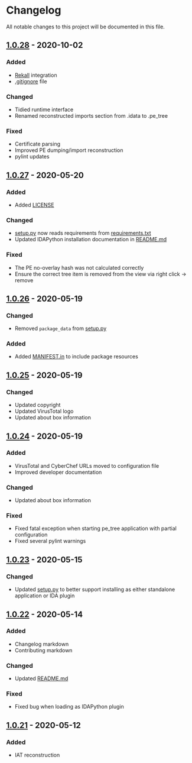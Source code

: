 # Changelog

All notable changes to this project will be documented in this file.

## [1.0.28](/../tags/1.0.28) - 2020-10-02

### Added

- [Rekall](http://www.rekall-forensic.com/) integration
- [.gitignore](.gitignore) file

### Changed

- Tidied runtime interface
- Renamed reconstructed imports section from .idata to .pe_tree

### Fixed

- Certificate parsing
- Improved PE dumping/import reconstruction
- pylint updates

## [1.0.27](/../tags/1.0.27) - 2020-05-20

### Added

- Added [LICENSE](LICENSE)

### Changed

- [setup.py](setup.py) now reads requirements from [requirements.txt](requirements.txt)
- Updated IDAPython installation documentation in [README.md](README.md)

### Fixed

- The PE no-overlay hash was not calculated correctly
- Ensure the correct tree item is removed from the view via right click -> remove

## [1.0.26](/../tags/1.0.26) - 2020-05-19

### Changed

- Removed `package_data` from [setup.py](setup.py)

### Added

- Added [MANIFEST.in](MANIFEST.in) to include package resources

## [1.0.25](/../tags/1.0.25) - 2020-05-19

### Changed

- Updated copyright
- Updated VirusTotal logo
- Updated about box information

## [1.0.24](/../tags/1.0.24) - 2020-05-19

### Added

- VirusTotal and CyberChef URLs moved to configuration file
- Improved developer documentation

### Changed

- Updated about box information

### Fixed

- Fixed fatal exception when starting pe_tree application with partial configuration
- Fixed several pylint warnings

## [1.0.23](/../tags/1.0.23) - 2020-05-15

### Changed

- Updated [setup.py](setup.py) to better support installing as either standalone application or IDA plugin

## [1.0.22](/../tags/1.0.22) - 2020-05-14

### Added

- Changelog markdown
- Contributing markdown

### Changed

- Updated [README.md](README.md)

### Fixed

- Fixed bug when loading as IDAPython plugin

## [1.0.21](/../tags/1.0.21) - 2020-05-12

### Added

- IAT reconstruction
